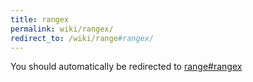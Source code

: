 ```yaml
---
title: rangex
permalink: wiki/rangex/
redirect_to: /wiki/range#rangex/
---
```


You should automatically be redirected to [range#rangex](/wiki/range#rangex/)
